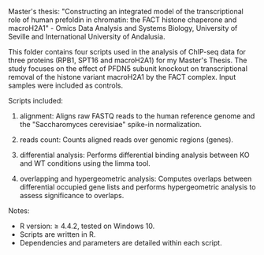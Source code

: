 Master's thesis: "Constructing an integrated model of the transcriptional role of human prefoldin in chromatin: the FACT histone chaperone and macroH2A1" - Omics Data Analysis and Systems Biology, University of Seville and International University of Andalusia. 

This folder contains four scripts used in the analysis of ChIP-seq data for three proteins (RPB1, SPT16 and macroH2A1) for my Master's Thesis. The study focuses on the effect of PFDN5 subunit knockout on transcriptional removal of the histone variant macroH2A1 by the FACT complex. Input samples were included as controls.

Scripts included:

1. alignment: Aligns raw FASTQ reads to the human reference genome and the "Saccharomyces cerevisiae" spike-in normalization.

2. reads count: Counts aligned reads over genomic regions (genes).

3. differential analysis: Performs differential binding analysis between KO and WT conditions using the limma tool. 

4. overlapping and hypergeometric analysis: Computes overlaps between differential occupied gene lists and performs hypergeometric analysis to assess significance to overlaps. 

Notes:
- R version: ≥ 4.4.2, tested on Windows 10. 
- Scripts are written in R.
- Dependencies and parameters are detailed within each script.
